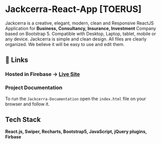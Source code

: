 # Jackcerra-React-App [TOERUS]
<p>
Jackcerra is a creative, elegant, modern, clean and Responsive ReactJS Application for <strong>Business, Consultancy, Insurance, Investment</strong> Company based on Bootstrap 5. Compatible with Desktop, Laptop, tablet, mobile or any device. Jackcerra is simple and clean design. All files are clearly organized. We believe it will be easy to use and edit them.
</p>

## 🔗 Links

### Hosted in Firebase -> [Live Site](https://jackcerra-react.web.app/)

### Project Documentation

To run the ```Jackcerra-Documentation``` open the ```index.html``` file on your browser and follow it.

## Tech Stack

**React.js, Swiper, Recharts, Bootstrap5, JavaScript, jQuery plugins, Firbase**
